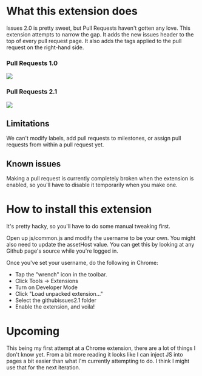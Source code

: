 
What this extension does
========================

Issues 2.0 is pretty sweet, but Pull Requests haven't gotten any love.
This extension attempts to narrow the gap. It adds the new issues header
to the top of every pull request page. It also adds the tags applied to the
pull request on the right-hand side.

### Pull Requests 1.0

[![](/jverkoey/Github-Issues-2.1/raw/master/screenshots/pullrequests1.0.png)](/jverkoey/Github-Issues-2.1/blob/master/screenshots/pullrequests1.0.png)

### Pull Requests 2.1

[![](/jverkoey/Github-Issues-2.1/raw/master/screenshots/pullrequests2.1.png)](/jverkoey/Github-Issues-2.1/blob/master/screenshots/pullrequests2.1.png)

Limitations
-----------

We can't modify labels, add pull requests to milestones, or assign
pull requests from within a pull request yet.

Known issues
------------

Making a pull request is currently completely broken when the extension
is enabled, so you'll have to disable it temporarily when you make one.

How to install this extension
=============================

It's pretty hacky, so you'll have to do some manual tweaking first.

Open up js/common.js and modify the username to be your own.
You might also need to update the assetHost value. You can get this
by looking at any Github page's source while you're logged in.

Once you've set your username, do the following in Chrome:

* Tap the "wrench" icon in the toolbar.
* Click Tools -> Extensions
* Turn on Developer Mode
* Click "Load unpacked extension..."
* Select the githubissues2.1 folder
* Enable the extension, and voila!

Upcoming
========

This being my first attempt at a Chrome extension, there are a lot of things
I don't know yet. From a bit more reading it looks like I can inject JS
into pages a bit easier than what I'm currently attempting to do. I
think I might use that for the next iteration.

